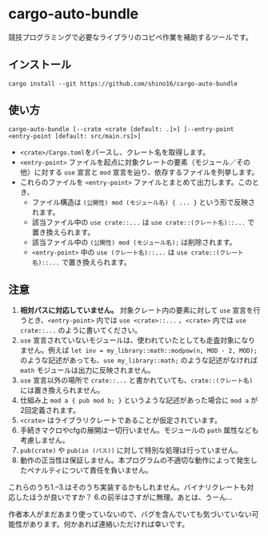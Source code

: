 # cargo-auto-bundle

競技プログラミングで必要なライブラリのコピペ作業を補助するツールです。

## インストール

```
cargo install --git https://github.com/shino16/cargo-auto-bundle
```

## 使い方

```
cargo-auto-bundle [--crate <crate [default: .]>] [--entry-point <entry-point [default: src/main.rs]>]
```

* `<crate>/Cargo.toml`をパースし、クレート名を取得します。
* `<entry-point>` ファイルを起点に対象クレートの要素（モジュール／その他）に対する `use` 宣言と `mod` 宣言を辿り、依存するファイルを列挙します。
* これらのファイルを `<entry-point>` ファイルとまとめて出力します。このとき、
  * ファイル構造は `(公開性) mod (モジュール名) { ... }` という形で反映されます。
  * 該当ファイル中の `use crate::...` は `use crate::(クレート名)::...` で置き換えられます。
  * 該当ファイル中の `(公開性) mod (モジュール名);` は削除されます。
  * `<entry-point>` 中の `use (クレート名)::...` は `use crate::(クレート名)::...` で置き換えられます。

## 注意

1. **相対パスに対応していません。** 対象クレート内の要素に対して `use` 宣言を行うとき、`<entry-point>` 内では `use <crate>::...` 、`<crate>` 内では `use crate::...` のように書いてください。
2. `use` 宣言されていないモジュールは、使われていたとしても走査対象になりません。例えば `let inv = my_library::math::modpow(n, MOD - 2, MOD);` のような記述があっても、`use my_library::math;` のような記述がなければ `math` モジュールは出力に反映されません。
3. `use` 宣言以外の場所で `crate::...` と書かれていても、`crate::(クレート名)` には置き換えられません。
4. 仕組み上 `mod a { pub mod b; }` というような記述があった場合に `mod a` が2回定義されます。
5. `<crate>` はライブラリクレートであることが仮定されています。
6. 手続きマクロやcfgの展開は一切行いません。モジュールの `path` 属性なども考慮しません。
7. `pub(crate)` や `pub(in (パス))` に対して特別な処理は行っていません。
8. 動作の正当性は保証しません。本プログラムの不適切な動作によって発生したペナルティについて責任を負いません。

これらのうち1.–3.はそのうち実装するかもしれません。バイナリクレートも対応したほうが良いですか？
6.の前半はさすがに無理。あとは、うーん…

作者本人がまだあまり使っていないので、バグを含んでいても気づいていない可能性があります。何かあれば連絡いただければ幸いです。
